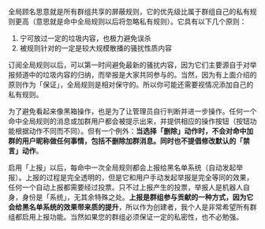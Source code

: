 全局顾名思意就是所有群组共享的屏蔽规则，它的优先级比属于群组自己的私有规则更高（意思就是命中全局规则以后将忽略私有规则）。它具有以下几个原则：

1. 宁可放过一定的垃圾内容，也极力避免误杀
1. 被规则针对的一定是较大规模散播的骚扰性质内容

订阅全局规则以后，可以第一时间避免最新的骚扰内容，因为它们主要源自于对举报频道中的垃圾内容的归纳，而举报是大家共同参与的。当然，因为有上面介绍的原则作为「保证」，全局规则是相对保守的。所以你可能还需要视情况添加自己的私有规则。

为了避免看起来像黑箱操作，也是为了让管理员自行判断并进一步操作。任何一个命中全局规则的消息或加群用户都会被提示出来，并提供相应的操作按钮（按钮功能根据动作不同而不同）。但有一个例外：__当选择「删除」动作时，不会对命中加群的用户昵称做任何事情，包括不删除加群消息。同时也不提倡修改默认的「禁言」动作__。

启用「上报」以后，每命中一次全局规则都会上报给黑名单系统（自动发起举报）。上报的过程是完全透明的，但是它和用户手动发起举报是完全等同的效果，任何一个自动上报都需要经过投票。只不过上报产生的投票，举报人是机器人自身，身份是「系统」，无其余特殊之处。__上报是群组参与贡献的一种方式，因为它会给黑名单系统的效果带来质的提升__，所以作为创建者，我个人是非常希望所有群组都启用上报功能。当然如果您的群组必须保证一定的私密性，也不必勉强。
